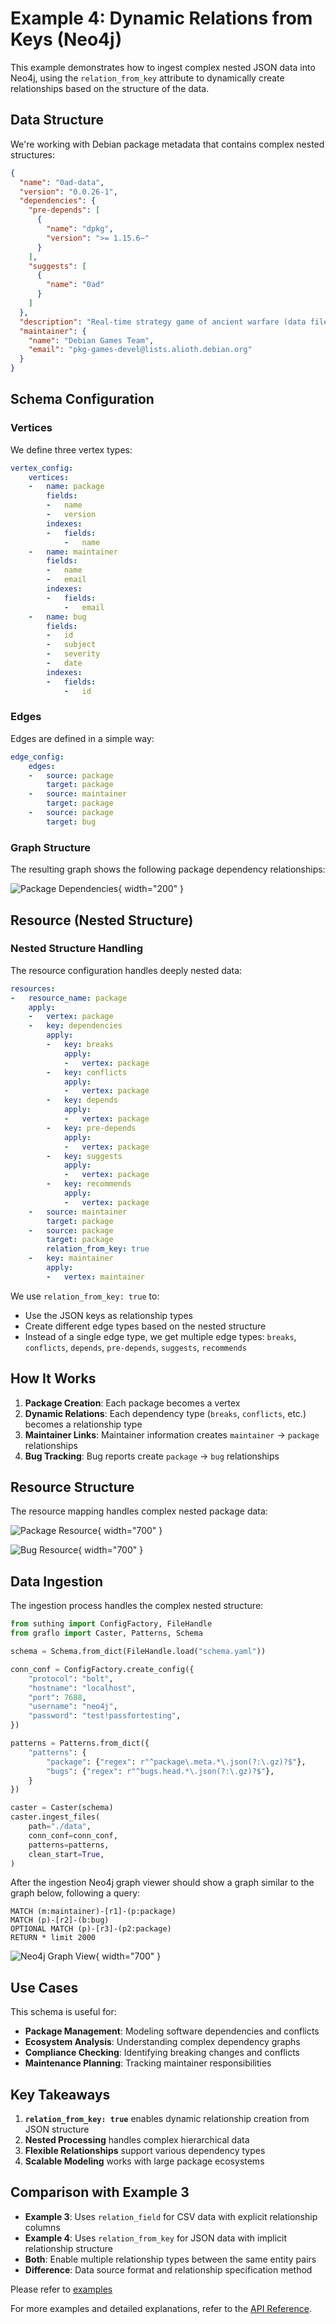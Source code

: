 # Example 4: Dynamic Relations from Keys (Neo4j)

This example demonstrates how to ingest complex nested JSON data into Neo4j, using the `relation_from_key` attribute to dynamically create relationships based on the structure of the data.

## Data Structure

We're working with Debian package metadata that contains complex nested structures:

```json
{
  "name": "0ad-data",
  "version": "0.0.26-1",
  "dependencies": {
    "pre-depends": [
      {
        "name": "dpkg",
        "version": ">= 1.15.6~"
      }
    ],
    "suggests": [
      {
        "name": "0ad"
      }
    ]
  },
  "description": "Real-time strategy game of ancient warfare (data files)",
  "maintainer": {
    "name": "Debian Games Team",
    "email": "pkg-games-devel@lists.alioth.debian.org"
  }
}
```

## Schema Configuration

### Vertices
We define three vertex types:

```yaml
vertex_config:
    vertices:
    -   name: package
        fields:
        -   name
        -   version
        indexes:
        -   fields:
            -   name
    -   name: maintainer
        fields:
        -   name
        -   email
        indexes:
        -   fields:
            -   email
    -   name: bug
        fields:
        -   id
        -   subject
        -   severity
        -   date
        indexes:
        -   fields:
            -   id
```

### Edges
Edges are defined in a simple way:

```yaml
edge_config:
    edges:
    -   source: package
        target: package
    -   source: maintainer
        target: package
    -   source: package
        target: bug
```
### Graph Structure

The resulting graph shows the following package dependency relationships:

![Package Dependencies](../assets/4-ingest-neo4j/figs/debian-eco_vc2vc.png){ width="200" }


## Resource (Nested Structure)

### Nested Structure Handling
The resource configuration handles deeply nested data:

```yaml
resources:
-   resource_name: package
    apply:
    -   vertex: package
    -   key: dependencies
        apply:
        -   key: breaks
            apply:
            -   vertex: package
        -   key: conflicts
            apply:
            -   vertex: package
        -   key: depends
            apply:
            -   vertex: package
        -   key: pre-depends
            apply:
            -   vertex: package
        -   key: suggests
            apply:
            -   vertex: package
        -   key: recommends
            apply:
            -   vertex: package
    -   source: maintainer
        target: package
    -   source: package
        target: package
        relation_from_key: true
    -   key: maintainer
        apply:
        -   vertex: maintainer
```

We use `relation_from_key: true` to:

- Use the JSON keys as relationship types
- Create different edge types based on the nested structure
- Instead of a single edge type, we get multiple edge types: `breaks`, `conflicts`, `depends`, `pre-depends`, `suggests`, `recommends`


## How It Works

1. **Package Creation**: Each package becomes a vertex
2. **Dynamic Relations**: Each dependency type (`breaks`, `conflicts`, etc.) becomes a relationship type
3. **Maintainer Links**: Maintainer information creates `maintainer` → `package` relationships
4. **Bug Tracking**: Bug reports create `package` → `bug` relationships

## Resource Structure

The resource mapping handles complex nested package data:

![Package Resource](../assets/4-ingest-neo4j/figs/debian-eco.resource-package.png){ width="700" }

![Bug Resource](../assets/4-ingest-neo4j/figs/debian-eco.resource-bug.png){ width="700" }

## Data Ingestion

The ingestion process handles the complex nested structure:

```python
from suthing import ConfigFactory, FileHandle
from graflo import Caster, Patterns, Schema

schema = Schema.from_dict(FileHandle.load("schema.yaml"))

conn_conf = ConfigFactory.create_config({
    "protocol": "bolt",
    "hostname": "localhost",
    "port": 7688,
    "username": "neo4j",
    "password": "test!passfortesting",
})

patterns = Patterns.from_dict({
    "patterns": {
        "package": {"regex": r"^package\.meta.*\.json(?:\.gz)?$"},
        "bugs": {"regex": r"^bugs.head.*\.json(?:\.gz)?$"},
    }
})

caster = Caster(schema)
caster.ingest_files(
    path="./data",
    conn_conf=conn_conf,
    patterns=patterns,
    clean_start=True,
)
```

After the ingestion Neo4j graph viewer should show a graph similar to the graph below, following a query:

```cypher
MATCH (m:maintainer)-[r1]-(p:package)
MATCH (p)-[r2]-(b:bug)
OPTIONAL MATCH (p)-[r3]-(p2:package)
RETURN * limit 2000
```

![Neo4j Graph View](../assets/4-ingest-neo4j/figs/deb-kg.png){ width="700" }

## Use Cases

This schema is useful for:

- **Package Management**: Modeling software dependencies and conflicts
- **Ecosystem Analysis**: Understanding complex dependency graphs
- **Compliance Checking**: Identifying breaking changes and conflicts
- **Maintenance Planning**: Tracking maintainer responsibilities

## Key Takeaways

1. **`relation_from_key: true`** enables dynamic relationship creation from JSON structure
2. **Nested Processing** handles complex hierarchical data
3. **Flexible Relationships** support various dependency types
4. **Scalable Modeling** works with large package ecosystems

## Comparison with Example 3

- **Example 3**: Uses `relation_field` for CSV data with explicit relationship columns
- **Example 4**: Uses `relation_from_key` for JSON data with implicit relationship structure
- **Both**: Enable multiple relationship types between the same entity pairs
- **Difference**: Data source format and relationship specification method

Please refer to [examples](https://github.com/growgraph/graflo/tree/main/examples/4-ingest-neo4j)

For more examples and detailed explanations, refer to the [API Reference](../reference/index.md).
